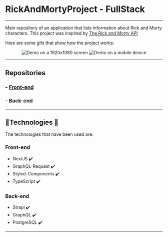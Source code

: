 # RickAndMortyProject - FullStack

---

Main repository of an application that lists information about Rick and Morty characters.
This project was inspired by [The Rick and Morty API](https://github.com/afuh/rick-and-morty-api)

Here are some gifs that show how the project works:

<div align="center">
  <img src=".github/web-project.gif" alt="Demo on a 1920x1080 screen" />
  <img src=".github/web-mobile-project.gif" alt="Demo on a mobile device" />
</div>

---


## Repositories

### - [Front-end](https://github.com/IkeSZ/rick-and-morty-web)
### - [Back-end](https://github.com/IkeSZ/rick-and-morty-strapi-api)


---

## 🔨Technologies 🔨

The technologies that have been used are:

### Front-end

- NextJS ✔️
- GraphQL-Request ✔️
- Styled-Components ✔️
- TypeScript ✔️

### Back-end

- Strapi ✔️
- GraphQL ✔️
- PostgreSQL ✔️

---

